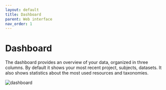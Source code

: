 ```yaml
---
layout: default
title: Dashboard
parent: Web interface
nav_order: 1
---
```

# Dashboard
The dashboard provides an overview of your data, organized in three columns. By default it shows your most recent project, subjects, datasets. It also shows statistics about the most used resources and taxonomies.

![dashboard](/assets/images/dashboard.png)

